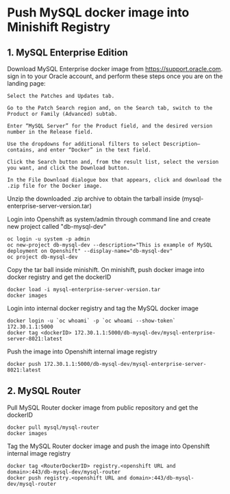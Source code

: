 # Push MySQL docker image into Minishift Registry
## 1. MySQL Enterprise Edition
Download MySQL Enterprise docker image from https://support.oracle.com.
sign in to your Oracle account, and perform these steps once you are on the landing page:
    
    Select the Patches and Updates tab.

    Go to the Patch Search region and, on the Search tab, switch to the Product or Family (Advanced) subtab.

    Enter “MySQL Server” for the Product field, and the desired version number in the Release field.

    Use the dropdowns for additional filters to select Description—contains, and enter “Docker” in the text field.

    Click the Search button and, from the result list, select the version you want, and click the Download button.

    In the File Download dialogue box that appears, click and download the .zip file for the Docker image. 

Unzip the downloaded .zip archive to obtain the tarball inside (mysql-enterprise-server-version.tar) 

Login into Openshift as system/admin through command line and create new project called "db-mysql-dev"
```
oc login -u system -p admin
oc new-project db-mysql-dev --description="This is example of MySQL deployment on Openshift" --display-name="db-mysql-dev"
oc project db-mysql-dev
```

Copy the tar ball inside minishift. 
On minishift, push docker image into docker registry and get the dockerID
```
docker load -i mysql-enterprise-server-version.tar
docker images 
```

Login into internal docker registry and tag the MySQL docker image
```
docker login -u `oc whoami` -p `oc whoami --show-token` 172.30.1.1:5000
docker tag <dockerID> 172.30.1.1:5000/db-mysql-dev/mysql-enterprise-server-8021:latest
```

Push the image into Openshift internal image registry
```
docker push 172.30.1.1:5000/db-mysql-dev/mysql-enterprise-server-8021:latest
```
## 2. MySQL Router
Pull MySQL Router docker image from public repository and get the dockerID
```
docker pull mysql/mysql-router
docker images
```
Tag the MySQL Router docker image and push the image into Openshift internal image registry
```
docker tag <RouterDockerID> registry.<openshift URL and domain>:443/db-mysql-dev/mysql-router
docker push registry.<openshift URL and domain>:443/db-mysql-dev/mysql-router
```

